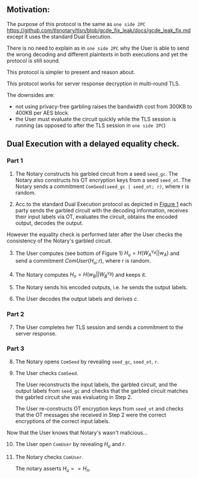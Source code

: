 ## Motivation:

The purpose of this protocol is the same as `one side 2PC` https://github.com/tlsnotary/tlsn/blob/gcde_fix_leak/docs/gcde_leak_fix.md
except it uses the standard Dual Execution.

There is no need to explain as in `one side 2PC` why the User is able to send the wrong decoding and different plaintexts in both executions and yet the protocol is still sound.

This protocol is simpler to present and reason about.

This protocol works for server response decryption in multi-round TLS.

The downsides are:
 - not using privacy-free garbling raises the bandwidth cost from 300KB to 400KB per AES block.
 - the User must evaluate the circuit quickly while the TLS session is running (as opposed to after the TLS session in `one side 2PC`)



## Dual Execution with a delayed equality check.

### Part 1

1. The Notary constructs his garbled circuit from a seed `seed_gc`. The Notary also constructs his OT encryption keys from a seed `seed_ot`. The Notary sends a commitment `ComSeed(seed_gc | seed_ot; r)`, where r is random.

2. Acc.to the standard Dual Execution protocol as depicted in [Figure 1](https://www.cs.virginia.edu/~evans/pubs/oakland2012/quidproquotocols.pdf) each party sends the garbled circuit with the decoding information, receives their input labels via OT, evaluates the circuit, obtains the encoded output, decodes the output.

However the equality check is performed later after the User checks the consistency of the Notary's garbled circuit.

3. The User computes (see bottom of Figure 1) $H_u = H(W_A^{v_A} || w_A)$  and send a commitment $ComUser(H_u; r)$, where $r$ is random.

4. The Notary computes $H_n = H(w_B || W_B^{v_B})$ and keeps it.

5. The Notary sends his encoded outputs, i.e. he sends the output labels. 

6. The User decodes the output labels and derives $c$. 

### Part 2

7. The User completes her TLS session and sends a commitment to the server response.

### Part 3

8. The Notary opens `ComSeed` by revealing `seed_gc`, `seed_ot`, `r`.

9. The User checks `ComSeed`.

    The User reconstructs the input labels, the garbled circuit, and the output labels from `seed_gc` and checks that the garbled circuit matches the gabrled circuit she was evaluating in Step 2.

    The User re-constructs OT encryption keys from `seed_ot` and checks that the OT messages she received in Step 2 were the correct encryptions of the correct input labels.

Now that the User knows that Notary's wasn't malicious...

10. The User open `ComUser` by revealing $H_u$ and $r$.

11. The Notary checks `ComUser`.

    The notary asserts $H_u == H_n$.